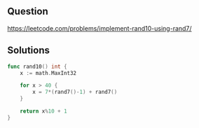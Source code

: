 ## Question

https://leetcode.com/problems/implement-rand10-using-rand7/

## Solutions

```go
func rand10() int {
	x := math.MaxInt32

	for x > 40 {
		x = 7*(rand7()-1) + rand7()
	}

	return x%10 + 1
}
```
